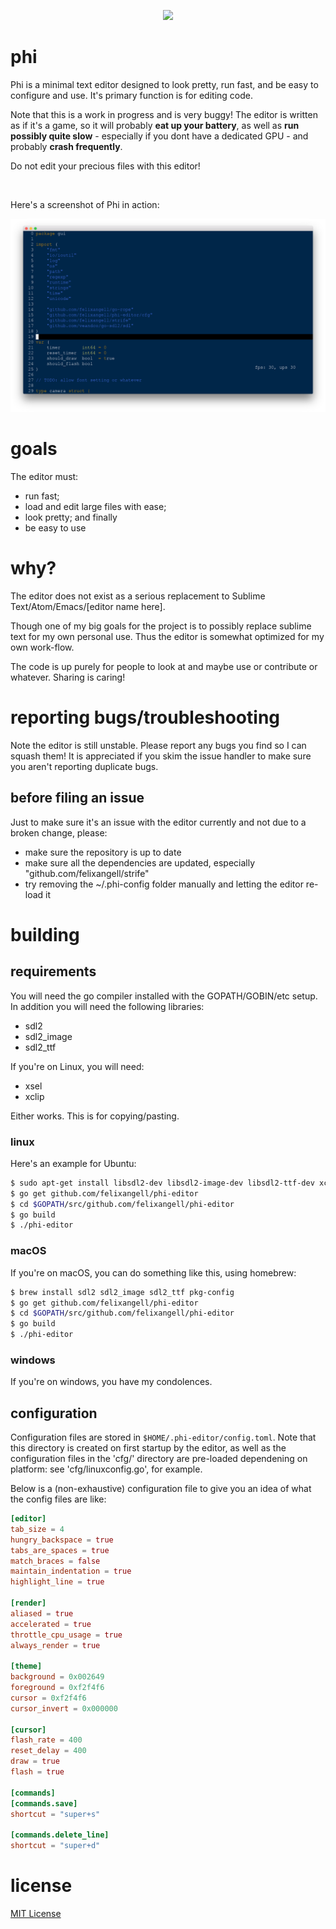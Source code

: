 <p align="center"><img src="res/icons/icon96.png"></p>

<h1>phi</h1>
Phi is a minimal text editor designed to look pretty, run fast, and be easy
to configure and use. It's primary function is for editing code.

Note that this is a work in progress and is very buggy! The editor is written as if it's a game,
so it will probably **eat up your battery**, as well as **run possibly quite slow** - especially
if you dont have a dedicated GPU - and probably **crash frequently**.

Do not edit your precious files with this editor!

<br>

Here's a screenshot of Phi in action:

<p align="center"><img src="screenshot.png"></p>

# goals
The editor must:

* run fast;
* load and edit large files with ease;
* look pretty; and finally
* be easy to use

# why?
The editor does not exist as a serious replacement to Sublime Text/Atom/Emacs/[editor name here]. 

Though one of my big goals for the project is to possibly replace sublime text for my own personal use. Thus the editor is somewhat optimized for my own work-flow.

The code is up purely for people to look at and maybe use or contribute or whatever. Sharing is caring!

# reporting bugs/troubleshooting
Note the editor is still unstable. Please report any bugs you find so I can
squash them! It is appreciated if you skim the issue handler to make sure
you aren't reporting duplicate bugs.

## before filing an issue
Just to make sure it's an issue with the editor currently and not due to a 
broken change, please:

* make sure the repository is up to date
* make sure all the dependencies are updated, especially "github.com/felixangell/strife"
* try removing the ~/.phi-config folder manually and letting the editor re-load it

# building
## requirements
You will need the go compiler installed with the GOPATH/GOBIN/etc setup. In addition
you will need the following libraries:

* sdl2
* sdl2_image
* sdl2_ttf

If you're on Linux, you will need:

* xsel
* xclip

Either works. This is for copying/pasting.

### linux
Here's an example for Ubuntu:

```bash
$ sudo apt-get install libsdl2-dev libsdl2-image-dev libsdl2-ttf-dev xclip
$ go get github.com/felixangell/phi-editor
$ cd $GOPATH/src/github.com/felixangell/phi-editor
$ go build
$ ./phi-editor
```

### macOS
If you're on macOS, you can do something like this, using homebrew:

```bash
$ brew install sdl2 sdl2_image sdl2_ttf pkg-config
$ go get github.com/felixangell/phi-editor
$ cd $GOPATH/src/github.com/felixangell/phi-editor
$ go build
$ ./phi-editor
```

### windows
If you're on windows, you have my condolences.

## configuration
Configuration files are stored in `$HOME/.phi-editor/config.toml`. Note that
this directory is created on first startup by the editor, as well as the configuration
files in the 'cfg/' directory are pre-loaded dependening on platform: see 'cfg/linuxconfig.go', for example.

Below is a (non-exhaustive) configuration file to give you an
idea of what the config files are like:

```toml
[editor]
tab_size = 4
hungry_backspace = true
tabs_are_spaces = true
match_braces = false
maintain_indentation = true
highlight_line = true

[render]
aliased = true
accelerated = true
throttle_cpu_usage = true
always_render = true

[theme]
background = 0x002649
foreground = 0xf2f4f6
cursor = 0xf2f4f6
cursor_invert = 0x000000

[cursor]
flash_rate = 400
reset_delay = 400
draw = true
flash = true

[commands]
[commands.save]
shortcut = "super+s"

[commands.delete_line]
shortcut = "super+d"
```

# license
[MIT License](/LICENSE)
